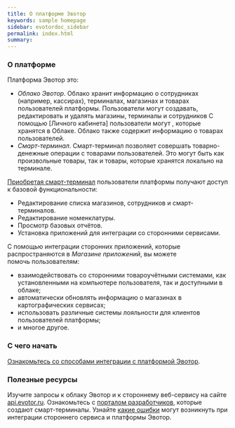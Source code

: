 ```yaml
---
title: О платформе Эвотор
keywords: sample homepage
sidebar: evotordoc_sidebar
permalink: index.html
summary: 
---
```


### О платформе

Платформа Эвотор это:

* *Облако Эвотор*. Облако хранит информацию о сотрудниках (например, кассирах), терминалах, магазинах и товарах пользователей платформы. Пользователи могут создавать, редактировать и удалять магазины, терминалы и сотрудников С помощью [Личного кабинета] пользователи могут , которые хранятся в Облаке. Облако также содержит информацию о товарах пользователей.
* *Смарт-терминал*. Смарт-терминал позволяет совершать товарно-денежные операции с товарами пользователей. Это могут быть как произвольные товары, так и товары, которые хранятся локально на терминале.

[Приобретая смарт-терминал](https://evotor.ru/buy?order) пользователи платформы получают доступ к базовой функциональности:

*   Редактирование списка магазинов, сотрудников и смарт-терминалов.
*   Редактирование номенклатуры.
*   Просмотр базовых отчётов.
*   Установка приложений для интеграции со сторонними сервисами.

С помощью интеграции сторонних приложений, которые распространяются в *Магазине приложений*, вы можете помочь пользователям:

*   взаимодействовать со сторонними товароучётными системами, как установленными на компьютере пользователя, так и доступными в облаке;
*   автоматически обновлять информацию о магазинах в картографических сервисах;
*   использовать различные системы лояльности для клиентов пользователей платформы;
*   и многое другое.


### С чего начать

[Ознакомьтесь со способами интеграции с платформой Эвотор](./doc_integration_types.html).

### Полезные ресурсы

Изучите запросы к облаку Эвотор и к стороннему веб-сервису на сайте [api.evotor.ru](https://api.evotor.ru/docs/). Ознакомьтесь с [порталом разработчиков](https://dev.evotor.ru), которые создают смарт-терминалы. Узнайте [какие ошибки](doc_errors_returned.html) могут возникнуть при интеграции стороннего сервиса и платформы Эвотор.
